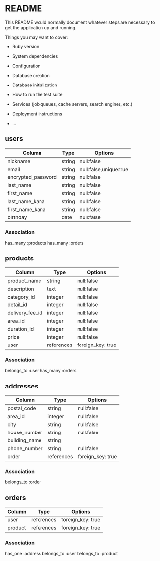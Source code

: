 # README

This README would normally document whatever steps are necessary to get the
application up and running.

Things you may want to cover:

* Ruby version

* System dependencies

* Configuration

* Database creation

* Database initialization

* How to run the test suite

* Services (job queues, cache servers, search engines, etc.)

* Deployment instructions

* ...


## users

|Column               |Type      |Options
|---------------------|----------|-----------------------
|nickname             |string    |null:false
|email                |string    |null:false,unique:true
|encrypted_password   |string    |null:false
|last_name            |string    |null:false
|first_name           |string    |null:false
|last_name_kana       |string    |null:false
|first_name_kana      |string    |null:false
|birthday             |date      |null:false

### Association
has_many :products
has_many :orders

## products

|Column          |Type      |Options
|----------------|----------|-------------------
|product_name    |string    |null:false
|description     |text      |null:false
|category_id     |integer   |null:false
|detail_id       |integer   |null:false
|delivery_fee_id |integer   |null:false
|area_id         |integer   |null:false
|duration_id     |integer   |null:false
|price           |integer   |null:false
|user            |references|foreign_key: true

### Association
belongs_to :user
has_many :orders


## addresses

Column           |Type      |Options
|----------------|----------|-------------------
|postal_code     |string    |null:false
|area_id         |integer   |null:false
|city            |string    |null:false
|house_number    |string    |null:false
|building_name   |string    |
|phone_number    |string    |null:false
|order           |references|foreign_key: true

### Association
belongs_to :order

## orders

Column   |Type       |Options
|--------|-----------|------------------
|user    |references |foreign_key: true
|product |references |foreign_key: true

### Association
has_one :address
belongs_to :user
belongs_to :product